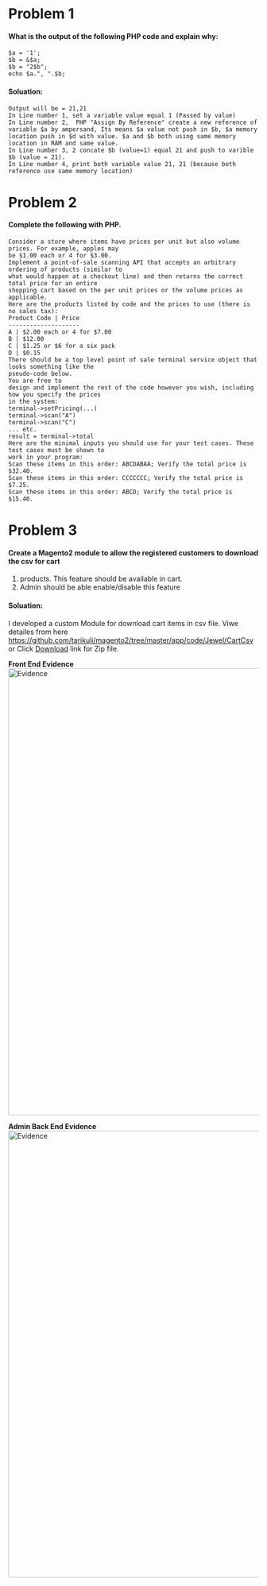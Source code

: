 # Problem 1
#### What is the output of the following PHP code and explain why:
```
$a = '1';
$b = &$a;
$b = "2$b";
echo $a.", ".$b;
```
#### Soluation:
```
Output will be = 21,21
In Line number 1, set a variable value equal 1 (Passed by value)
In Line number 2,  PHP "Assign By Reference" create a new reference of variable $a by ampersand, Its means $a value not push in $b, $a memory location push in $d with value. $a and $b both using same memory location in RAM and same value. 
In Line number 3, 2 concate $b (value=1) equal 21 and push to varible $b (value = 21).
In Line number 4, print both variable value 21, 21 (because both reference use same memory location)
```

# Problem 2
#### Complete the following with PHP.
```
Consider a store where items have prices per unit but also volume prices. For example, apples may
be $1.00 each or 4 for $3.00.
Implement a point-of-sale scanning API that accepts an arbitrary ordering of products (similar to
what would happen at a checkout line) and then returns the correct total price for an entire
shopping cart based on the per unit prices or the volume prices as applicable.
Here are the products listed by code and the prices to use (there is no sales tax):
Product Code | Price
--------------------
A | $2.00 each or 4 for $7.00
B | $12.00
C | $1.25 or $6 for a six pack
D | $0.15
There should be a top level point of sale terminal service object that looks something like the
pseudo-code below.
You are free to
design and implement the rest of the code however you wish, including how you specify the prices
in the system:
terminal->setPricing(...)
terminal->scan("A")
terminal->scan("C")
... etc.
result = terminal->total
Here are the minimal inputs you should use for your test cases. These test cases must be shown to
work in your program:
Scan these items in this order: ABCDABAA; Verify the total price is $32.40.
Scan these items in this order: CCCCCCC; Verify the total price is $7.25.
Scan these items in this order: ABCD; Verify the total price is $15.40.
```
# Problem 3
#### Create a Magento2 module to allow the registered customers to download the csv for cart
1) products. This feature should be available in cart.
2) Admin should be able enable/disable this feature

#### Soluation:
I developed a custom Module for download cart items in csv file. Viwe detailes from here
https://github.com/tarikuli/magento2/tree/master/app/code/Jewel/CartCsv or Click [Download](http://image.mymonogramonline.com/Jewel.zip) link for Zip file.

<b>Front End Evidence</b>
<img class="float-left rounded-1" src="http://image.mymonogramonline.com/evidence.png" width="900" alt="Evidence">

<b>Admin Back End Evidence</b>
<img class="float-left rounded-1" src="http://image.mymonogramonline.com/admin_edvience.png" width="900" alt="Evidence">
